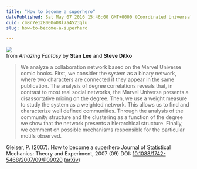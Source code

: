 ```yaml
---
title: "How to become a superhero"
datePublished: Sat May 07 2016 15:46:00 GMT+0000 (Coordinated Universal Time)
cuid: cm8r7e1z8000o08l7a4523qlu
slug: how-to-become-a-superhero

---
```



![](https://cdn.hashnode.com/res/hashnode/image/upload/v1743070867210/781f1b0b-e810-4a81-b08a-67db607541e4.jpeg)  
from _Amazing Fantasy_ by **Stan Lee** and **Steve Ditko**

> We analyze a collaboration network based on the Marvel Universe comic books. First, we consider the system as a binary network, where two characters are connected if they appear in the same publication. The analysis of degree correlations reveals that, in contrast to most real social networks, the Marvel Universe presents a disassortative mixing on the degree. Then, we use a weight measure to study the system as a weighted network. This allows us to find and characterize well defined communities. Through the analysis of the community structure and the clustering as a function of the degree we show that the network presents a hierarchical structure. Finally, we comment on possible mechanisms responsible for the particular motifs observed.

Gleiser, P. (2007). How to become a superhero Journal of Statistical Mechanics: Theory and Experiment, 2007 (09) DOI: [10.1088/1742-5468/2007/09/P09020](http://dx.doi.org/10.1088/1742-5468/2007/09/P09020) ([arXiv](http://arxiv.org/abs/0708.2410))